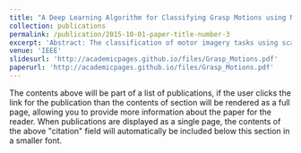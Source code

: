 ```yaml
---
title: "A Deep Learning Algorithm for Classifying Grasp Motions using Multi-session EEG Recordings"
collection: publications
permalink: /publication/2015-10-01-paper-title-number-3
excerpt: 'Abstract: The classification of motor imagery tasks using scalp EEG signals is a complicated procedure in BCI especially when the task comprises multiple gestures of the same hand. In this paper, we present a classification method to distinguish three grasp motion classes (cylindrical, spherical, and lumbrical) of one hand over two-day training sessions in 15 subjects in a public dataset. We have developed Two ensemble methods consisting of (anomaly detection + fully connected neural network) and (anomaly detection + convolutional neural network) to classify grasp motion and have achieved more than 80% classification accuracy in 3 subjects and an average accuracy of 57% among the full cohort. Our results confirm the possibility of utilizing neural networks to decode motor movement intentions from scalp EEG in a complicated task.'
venue: 'IEEE'
slidesurl: 'http://academicpages.github.io/files/Grasp_Motions.pdf'
paperurl: 'http://academicpages.github.io/files/Grasp_Motions.pdf'
---
```


The contents above will be part of a list of publications, if the user clicks the link for the publication than the contents of section will be rendered as a full page, allowing you to provide more information about the paper for the reader. When publications are displayed as a single page, the contents of the above "citation" field will automatically be included below this section in a smaller font.
